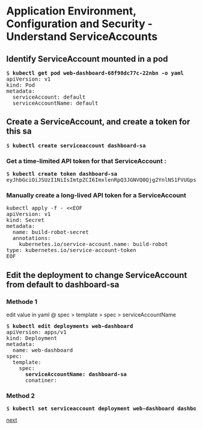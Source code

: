# Application Environment, Configuration and Security - Understand ServiceAccounts

## Identify ServiceAccount mounted in a pod
[//]: # (source 02/Service Account)
<pre>
$ <b>kubectl get pod web-dashboard-68f98dc77c-22nbn -o yaml</b>
apiVersion: v1
kind: Pod
metadata:
  serviceAccount: default
  serviceAccountName: default
</pre>

## Create a ServiceAccount, and create a token for this sa
[//]: # (source 02/Service Account)
<pre>
$ <b>kubectl create serviceaccount dashboard-sa</b>
</pre>

### Get a time-limited API token for that ServiceAccount :
<pre>
$ <b>kubectl create token dashboard-sa</b>
eyJhbGciOiJSUzI1NiIsImtpZCI6ImxlenRpQ3JGNVQ0Qjg2YnlNS1FVUGpsS0t3cDdXd3NiUHhlTzkzaHNPSncifQ....
</pre>


### Manually create a long-lived API token for a ServiceAccount 
<pre>
kubectl apply -f - &lt;&lt;EOF
apiVersion: v1
kind: Secret
metadata:
  name: build-robot-secret
  annotations:
    kubernetes.io/service-account.name: build-robot
type: kubernetes.io/service-account-token
EOF
</pre>


## Edit the deployment to change ServiceAccount from default to dashboard-sa
[//]: # (source 02/Service Account)

### Methode 1

edit value in yaml @ spec > template > spec > serviceAccountName

<pre>
$ <b>kubectl edit deployments web-dashboard</b>
apiVersion: apps/v1
kind: Deployment
metadata:
  name: web-dashboard
spec:
  template:
    spec:
      <b>serviceAccountName: dashboard-sa</b>
      conatiner:
</pre>

### Method 2
<pre>
$ <b>kubectl set serviceaccount deployment web-dashboard dashboard-sa</b>
</pre>


[next](./07-securitycontexts.md)